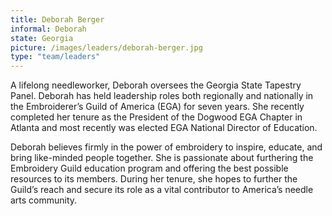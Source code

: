 ```yaml
---
title: Deborah Berger
informal: Deborah
state: Georgia
picture: /images/leaders/deborah-berger.jpg
type: "team/leaders"
---
```


A lifelong needleworker, Deborah oversees the Georgia State Tapestry Panel. Deborah has held leadership roles both regionally and nationally in the Embroiderer’s Guild of America (EGA) for seven years. She recently completed her tenure as the President of the Dogwood EGA Chapter in Atlanta and most recently was elected EGA National Director of Education.

Deborah believes firmly in the power of embroidery to inspire, educate, and bring like-minded people together. She is passionate about furthering the Embroidery Guild education program and offering the best possible resources to its members. During her tenure, she hopes to further the Guild’s reach and secure its role as a vital contributor to America’s needle arts community.

